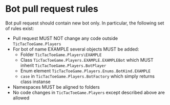 # Bot pull request rules

Bot pull request should contain new bot only. 
In particular, the following set of rules exist:

* Pull request MUST NOT change any code outside `TicTacToeGame.Players`    
* For bot of name EXAMPLE several objects MUST be added:  
    * Folder `TicTacToeGame.Players\EXAMPLE`  
    * Class `TicTacToeGame.Players.EXAMPLE.EXAMPLEBot` which MUST inherit `TicTacToeGame.Players.BotPlayer`  
    * Enum element `TicTacToeGame.Players.Enums.BotKind.EXAMPLE`  
    * `case` in `TicTacToeGame.Players.BotFactory` which simply returns class instanse  
* Namespaces MUST be aligned to folders
* No code changes in `TicTacToeGame.Players` except described above are allowed  